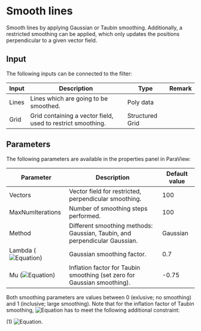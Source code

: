 # Smooth lines

Smooth lines by applying Gaussian or Taubin smoothing. Additionally, a restricted smoothing can be applied, which only updates the positions perpendicular to a given vector field.

## Input

The following inputs can be connected to the filter:

| Input                     | Description                                                               | Type              | Remark        |
|---------------------------|---------------------------------------------------------------------------|-------------------|---------------|
| Lines                     | Lines which are going to be smoothed.                                     | Poly data         |               |
| Grid                      | Grid containing a vector field, used to restrict smoothing.               | Structured Grid   |               |

## Parameters

The following parameters are available in the properties panel in ParaView:

| Parameter                                                                             | Description                                                                           | Default value |
|---------------------------------------------------------------------------------------|---------------------------------------------------------------------------------------|---------------|
| Vectors                                                                               | Vector field for restricted, perpendicular smoothing.                                 | 100           |
| MaxNumIterations                                                                      | Number of smoothing steps performed.                                                  | 100           |
| Method                                                                                | Different smoothing methods: Gaussian, Taubin, and perpendicular Gaussian.            | Gaussian      |
| Lambda (![Equation](https://render.githubusercontent.com/render/math?math=\lambda))   | Gaussian smoothing factor.                                                            | 0.7           |
| Mu (![Equation](https://render.githubusercontent.com/render/math?math=\mu))           | Inflation factor for Taubin smoothing (set zero for Gaussian smoothing).              | -0.75         |

Both smoothing parameters are values between 0 (exlusive; no smoothing) and 1 (inclusive; large smoothing). Note that for the inflation factor of Taubin smoothing, ![Equation](https://render.githubusercontent.com/render/math?math=\mu) has to meet the following additional constraint:

(1) ![Equation](https://render.githubusercontent.com/render/math?math=|\lambda|\\,\\,\leq\\,\\,-|\mu|).
